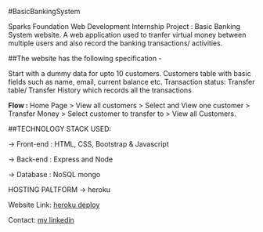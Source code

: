 #BasicBankingSystem

Sparks Foundation Web Development Internship Project : Basic Banking System website. A web application used to tranfer virtual money between multiple users and also record the banking transactions/ activities.

##The website has the following specification -

Start with a dummy data for upto 10 customers. Customers table with basic fields such as name, email, current balance etc. Transaction status: Transfer table/ Transfer History which records all the transactions

**Flow :** Home Page > View all customers > Select and View one customer > Transfer Money > Select customer to transfer to > View all Customers.

##TECHNOLOGY STACK USED:

-> Front-end : HTML, CSS, Bootstrap & Javascript

-> Back-end : Express and Node

-> Database : NoSQL mongo

HOSTING PALTFORM -> heroku

Website Link: [heroku deploy](https://mysterious-brook-08535.herokuapp.com/)

Contact: [my linkedin](https://www.linkedin.com/in/manthan-gour-7212a4174/)
